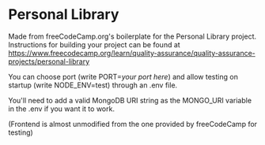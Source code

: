 # Personal Library

Made from freeCodeCamp.org's boilerplate for the Personal Library project. Instructions for building your project can be found at https://www.freecodecamp.org/learn/quality-assurance/quality-assurance-projects/personal-library

You can choose port (write PORT=*your port here*) and allow testing on startup (write NODE_ENV=test) through an .env file.

You'll need to add a valid MongoDB URI string as the MONGO_URI variable in the .env if you want it to work.

(Frontend is almost unmodified from the one provided by freeCodeCamp for testing)
